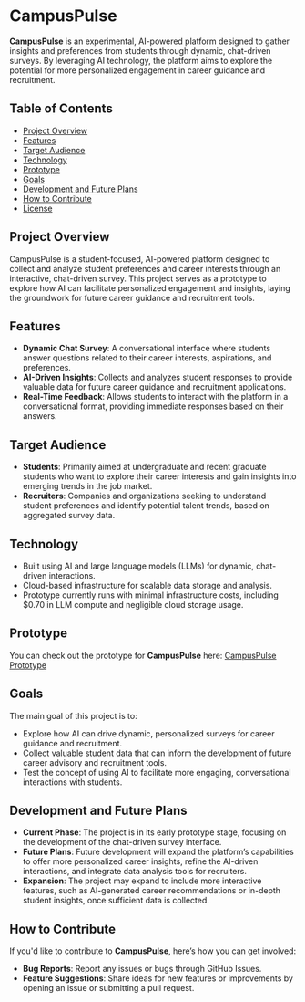 # CampusPulse

**CampusPulse** is an experimental, AI-powered platform designed to gather insights and preferences from students through dynamic, chat-driven surveys. By leveraging AI technology, the platform aims to explore the potential for more personalized engagement in career guidance and recruitment.

## Table of Contents
- [Project Overview](#project-overview)
- [Features](#features)
- [Target Audience](#target-audience)
- [Technology](#technology)
- [Prototype](#prototype)
- [Goals](#goals)
- [Development and Future Plans](#development-and-future-plans)
- [How to Contribute](#how-to-contribute)
- [License](#license)

## Project Overview
CampusPulse is a student-focused, AI-powered platform designed to collect and analyze student preferences and career interests through an interactive, chat-driven survey. This project serves as a prototype to explore how AI can facilitate personalized engagement and insights, laying the groundwork for future career guidance and recruitment tools.

## Features
- **Dynamic Chat Survey**: A conversational interface where students answer questions related to their career interests, aspirations, and preferences.
- **AI-Driven Insights**: Collects and analyzes student responses to provide valuable data for future career guidance and recruitment applications.
- **Real-Time Feedback**: Allows students to interact with the platform in a conversational format, providing immediate responses based on their answers.

## Target Audience
- **Students**: Primarily aimed at undergraduate and recent graduate students who want to explore their career interests and gain insights into emerging trends in the job market.
- **Recruiters**: Companies and organizations seeking to understand student preferences and identify potential talent trends, based on aggregated survey data.

## Technology
- Built using AI and large language models (LLMs) for dynamic, chat-driven interactions.
- Cloud-based infrastructure for scalable data storage and analysis.
- Prototype currently runs with minimal infrastructure costs, including $0.70 in LLM compute and negligible cloud storage usage.

## Prototype
You can check out the prototype for **CampusPulse** here: [CampusPulse Prototype](http://yale.campuspulse.ai/)

## Goals
The main goal of this project is to:
- Explore how AI can drive dynamic, personalized surveys for career guidance and recruitment.
- Collect valuable student data that can inform the development of future career advisory and recruitment tools.
- Test the concept of using AI to facilitate more engaging, conversational interactions with students.

## Development and Future Plans
- **Current Phase**: The project is in its early prototype stage, focusing on the development of the chat-driven survey interface.
- **Future Plans**: Future development will expand the platform’s capabilities to offer more personalized career insights, refine the AI-driven interactions, and integrate data analysis tools for recruiters.
- **Expansion**: The project may expand to include more interactive features, such as AI-generated career recommendations or in-depth student insights, once sufficient data is collected.

## How to Contribute
If you'd like to contribute to **CampusPulse**, here’s how you can get involved:
- **Bug Reports**: Report any issues or bugs through GitHub Issues.
- **Feature Suggestions**: Share ideas for new features or improvements by opening an issue or submitting a pull request.
